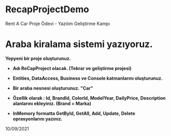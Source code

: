 # RecapProjectDemo
Rent A Car Proje Ödevi - Yazılım Geliştirme Kampı  
# Araba kiralama sistemi yazıyoruz.
<b>  Yepyeni bir proje oluşturunuz. 
* Adı ReCapProject olacak. (Tekrar ve geliştirme projesi) 

* Entities, DataAccess, Business ve Console katmanlarını oluşturunuz. 

* Bir araba nesnesi oluşturunuz. "Car"

* Özellik olarak : Id, BrandId, ColorId, ModelYear, DailyPrice, Description alanlarını ekleyiniz. (Brand = Marka)

* InMemory formatta GetById, GetAll, Add, Update, Delete oprasyonlarını yazınız. </b>

10/09/2021
